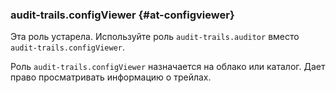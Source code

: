 ### audit-trails.configViewer {#at-configviewer}

Эта роль устарела. Используйте роль `audit-trails.auditor` вместо `audit-trails.configViewer`.

Роль `audit-trails.configViewer` назначается на облако или каталог. 
Дает право просматривать информацию о трейлах.